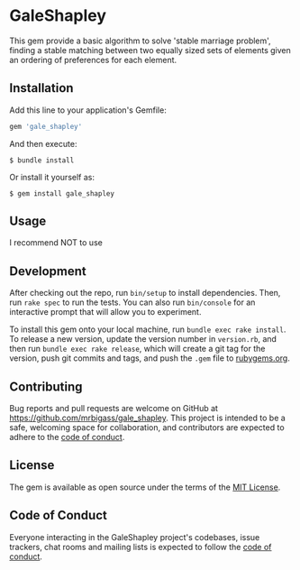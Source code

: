# GaleShapley

This gem provide a basic algorithm to solve 'stable marriage problem', finding a stable matching between two equally sized sets of elements given an ordering of preferences for each element.

## Installation

Add this line to your application's Gemfile:

```ruby
gem 'gale_shapley'
```

And then execute:

    $ bundle install

Or install it yourself as:

    $ gem install gale_shapley

## Usage

I recommend NOT to use

## Development

After checking out the repo, run `bin/setup` to install dependencies. Then, run `rake spec` to run the tests. You can also run `bin/console` for an interactive prompt that will allow you to experiment.

To install this gem onto your local machine, run `bundle exec rake install`. To release a new version, update the version number in `version.rb`, and then run `bundle exec rake release`, which will create a git tag for the version, push git commits and tags, and push the `.gem` file to [rubygems.org](https://rubygems.org).

## Contributing

Bug reports and pull requests are welcome on GitHub at https://github.com/mrbigass/gale_shapley. This project is intended to be a safe, welcoming space for collaboration, and contributors are expected to adhere to the [code of conduct](https://github.com/mrbigass/gale_shapley/blob/master/CODE_OF_CONDUCT.md).


## License

The gem is available as open source under the terms of the [MIT License](https://opensource.org/licenses/MIT).

## Code of Conduct

Everyone interacting in the GaleShapley project's codebases, issue trackers, chat rooms and mailing lists is expected to follow the [code of conduct](https://github.com/mrbigass/gale_shapley/blob/master/CODE_OF_CONDUCT.md).
